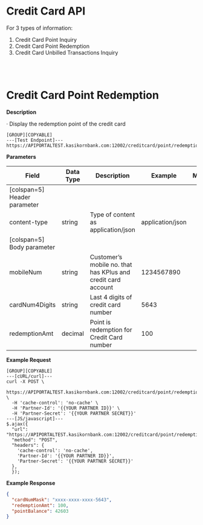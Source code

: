 # **Credit Card API**

For 3 types of information:

1. Credit Card Point Inquiry
2. Credit Card Point Redemption
3. Credit Card Unbilled Transactions Inquiry

<br />
<br />

# Credit Card Point Redemption

**Description**

· Display the redemption point of the credit card

```
[GROUP][COPYABLE]
---[Test Endpoint]---
https://APIPORTALTEST.kasikornbank.com:12002/creditcard/point/redemption
```

**Parameters**

| Field                        | Data Type | Description                                                  | Example          | Mandatory |
| ---------------------------- | --------- | ------------------------------------------------------------ | ---------------- | :-------: |
| [colspan=5] Header parameter |
| content-type                 | string    | Type of content as application/json                          | application/json |     Y     |
| [colspan=5] Body parameter   |
| mobileNum                    | string    | Customer’s mobile no. that has KPlus and credit card account | 1234567890       |     Y     |
| cardNum4Digits               | string    | Last 4 digits of credit card number                          | 5643             |     Y     |
| redemptionAmt                | decimal   | Point is redemption for Credit Card number                   | 100              |     Y     |

**Example Request**

```
[GROUP][COPYABLE]
---[cURL/curl]---
curl -X POST \
  https://APIPORTALTEST.kasikornbank.com:12002/creditcard/point/redemption \
  -H 'cache-control': 'no-cache' \
  -H 'Partner-Id': '{{YOUR PARTNER ID}}' \
  -H 'Partner-Secret': '{{YOUR PARTNER SECRET}}'
---[JS/javascript]---
$.ajax({
  "url": "https://APIPORTALTEST.kasikornbank.com:12002/creditcard/point/redemption",
  "method": "POST",
  "headers": {
    'cache-control': 'no-cache',
    'Partner-Id': '{{YOUR PARTNER ID}}',
    'Partner-Secret': '{{YOUR PARTNER SECRET}}'
  },
  });
```

**Example Response**

```json
{
  "cardNumMask": "xxxx-xxxx-xxxx-5643",
  "redemptionAmt": 100,
  "pointBalance": 42603
}
```
